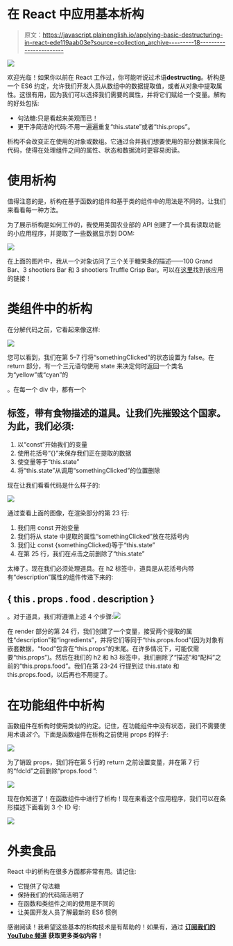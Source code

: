 # 在 React 中应用基本析构

> 原文：<https://javascript.plainenglish.io/applying-basic-destructuring-in-react-ede119aab03e?source=collection_archive---------18----------------------->

![](img/8d290778863b4407001067e15c54b5df.png)

欢迎光临！如果你以前在 React 工作过，你可能听说过术语**destructing**。析构是一个 ES6 约定，允许我们开发人员从数组中的数据提取值，或者从对象中提取属性。这很有用，因为我们可以选择我们需要的属性，并将它们赋给一个变量。解构的好处包括:

*   句法糖:只是看起来美观而已！
*   更干净简洁的代码:不用一遍遍重复“this.state”或者“this.props”。

析构不会改变正在使用的对象或数组。它通过合并我们想要使用的部分数据来简化代码，使得在处理组件之间的属性、状态和数据流时更容易阅读。

# **使用析构**

值得注意的是，析构在基于函数的组件和基于类的组件中的用法是不同的。让我们来看看每一种方法。

为了展示析构是如何工作的，我使用美国农业部的 API 创建了一个具有读取功能的小应用程序，并提取了一些数据显示到 DOM:

![](img/3741f502f0bcda9edd456024081a7071.png)

在上面的图片中，我从一个对象访问了三个关于糖果条的描述——100 Grand Bar、3 shootiers Bar 和 3 shootiers Truffle Crisp Bar。可以在[这里](https://github.com/Ginger-Mano/how-to-destructure)找到该应用的链接！

# **类组件中的析构**

在分解代码之前，它看起来像这样:

![](img/98fad30fa5e6027dbed8ab595fea1fe6.png)

您可以看到，我们在第 5–7 行将“somethingClicked”的状态设置为 false。在 return 部分，有一个三元语句使用 state 来决定何时返回一个类名为“yellow”或“cyan”的

。在每一个 div 中，都有一个

## 标签，带有食物描述的道具。让我们先摧毁这个国家。为此，我们必须:

1.  以“const”开始我们的变量
2.  使用花括号“{}”来保存我们正在提取的数据
3.  使变量等于“this.state”
4.  将“this.state”从调用“somethingClicked”的位置删除

现在让我们看看代码是什么样子的:

![](img/c5692117dfa8bee7ea9cefaf096f55ab.png)

通过查看上面的图像，在渲染部分的第 23 行:

1.  我们用 const 开始变量
2.  我们将从 state 中提取的属性“somethingClicked”放在花括号内
3.  我们让 const {somethingClicked}等于“this.state”
4.  在第 25 行，我们在点击之前删除了“this.state”

太棒了。现在我们必须处理道具。在 h2 标签中，道具是从花括号内带有“description”属性的组件传递下来的:

## { this . props . food . description }

。对于道具，我们将遵循上述 4 个步骤:![](img/f483ef7869208adeaa966d630c9ced46.png)

在 render 部分的第 24 行，我们创建了一个变量，接受两个提取的属性“description”和“ingredients”，并将它们等同于“this.props.food”(因为对象有嵌套数据，“food”包含在“this.props”的末尾。在许多情况下，可能仅需要“this.props”)。然后在我们的 h2 和 h3 标签中，我们删除了“描述”和“配料”之前的“this.props.food”。我们在第 23-24 行提到过 this.state 和 this.props.food，以后再也不用提了。

# **在功能组件中析构**

函数组件在析构时使用类似的约定。记住，在功能组件中没有状态，我们不需要使用术语*这个*。下面是函数组件在析构之前使用 props 的样子:

![](img/5779e0f6eeb1b7400fb75688cab8634d.png)

为了销毁 props，我们将在第 5 行的 return 之前设置变量，并在第 7 行的“fdcId”之前删除“props.food ”:

![](img/4e3373d5b53fd1bd3de4a87a466c54a4.png)

现在你知道了！在函数组件中进行了析构！现在来看这个应用程序，我们可以在条形描述下面看到 3 个 ID 号:

![](img/b5ed96e23db76e1d328516cc531e71c0.png)

# 外卖食品

React 中的析构在很多方面都非常有用。请记住:

*   它提供了句法糖
*   保持我们的代码简洁明了
*   在函数和类组件之间的使用是不同的
*   让美国开发人员了解最新的 ES6 惯例

感谢阅读！我希望这些基本的析构技术是有帮助的！如果有，通过 [**订阅我们的 YouTube 频道**](https://www.youtube.com/channel/UCtipWUghju290NWcn8jhyAw?sub_confirmation=true) **获取更多类似内容！**